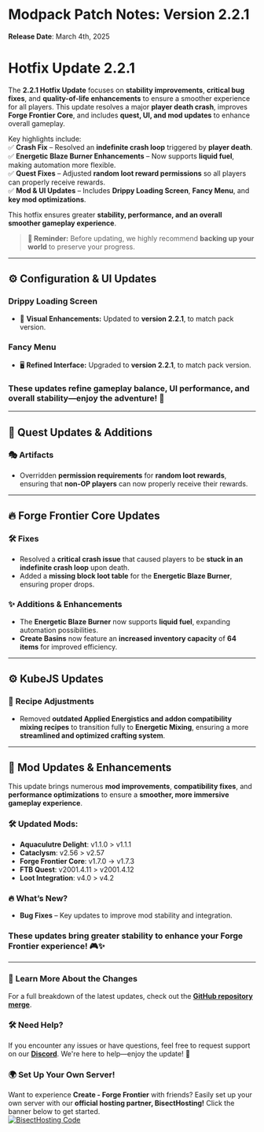 # **Modpack Patch Notes: Version 2.2.1**  
**Release Date**: March 4th, 2025  

# **Hotfix Update 2.2.1**  

The **2.2.1 Hotfix Update** focuses on **stability improvements**, **critical bug fixes**, and **quality-of-life enhancements** to ensure a smoother experience for all players. This update resolves a major **player death crash**, improves **Forge Frontier Core**, and includes **quest, UI, and mod updates** to enhance overall gameplay.  

Key highlights include:  
✅ **Crash Fix** – Resolved an **indefinite crash loop** triggered by **player death**.  
✅ **Energetic Blaze Burner Enhancements** – Now supports **liquid fuel**, making automation more flexible.  
✅ **Quest Fixes** – Adjusted **random loot reward permissions** so all players can properly receive rewards.  
✅ **Mod & UI Updates** – Includes **Drippy Loading Screen**, **Fancy Menu**, and **key mod optimizations**.  

This hotfix ensures greater **stability, performance, and an overall smoother gameplay experience**.  

> **🚨 Reminder:** Before updating, we highly recommend **backing up your world** to preserve your progress.  
---

## ⚙️ **Configuration & UI Updates** 
### **Drippy Loading Screen**  
- 🎨 **Visual Enhancements:** Updated to **version 2.2.1**, to match pack version.  
### **Fancy Menu**  
- 🖥️ **Refined Interface:** Upgraded to **version 2.2.1**, to match pack version.  
### These updates refine **gameplay balance, UI performance, and overall stability**—enjoy the adventure! 🚀  
---

## 📜 **Quest Updates & Additions**  
### 🎭 **Artifacts**  
- Overridden **permission requirements** for **random loot rewards**, ensuring that **non-OP players** can now properly receive their rewards.  
---

## 🔥 **Forge Frontier Core Updates**  
### 🛠 **Fixes**  
- Resolved a **critical crash issue** that caused players to be **stuck in an indefinite crash loop** upon death.  
- Added a **missing block loot table** for the **Energetic Blaze Burner**, ensuring proper drops.  
### ✨ **Additions & Enhancements**  
- The **Energetic Blaze Burner** now supports **liquid fuel**, expanding automation possibilities.  
- **Create Basins** now feature an **increased inventory capacity** of **64 items** for improved efficiency.  
---

## ⚙️ **KubeJS Updates**  
### 🔧 **Recipe Adjustments**  
- Removed **outdated Applied Energistics and addon compatibility mixing recipes** to transition fully to **Energetic Mixing**, ensuring a more **streamlined and optimized crafting system**.   
---

## 🔄 **Mod Updates & Enhancements**  
This update brings numerous **mod improvements**, **compatibility fixes**, and **performance optimizations** to ensure a **smoother, more immersive gameplay experience**.  
### 🛠 **Updated Mods:**
- **Aquaculutre Delight**: v1.1.0 > v1.1.1
- **Cataclysm**: v2.56 > v2.57
- **Forge Frontier Core**: v1.7.0 → v1.7.3
- **FTB Quest**: v2001.4.11 > v2001.4.12
- **Loot Integration**: v4.0 > v4.2

### 🔥 **What’s New?**  
- **Bug Fixes** – Key updates to improve mod stability and integration.  
### These updates bring **greater stability** to enhance your Forge Frontier experience! 🎮✨  
---

### 📜 **Learn More About the Changes**  
For a full breakdown of the latest updates, check out the **[GitHub repository merge](https://github.com/M0nkeyPr0grammer/Create-Forge-Frontier/commit/6a461127c9c0deb944ceb7914d6d6cf269fccdd5)**.  

### 🛠 **Need Help?**  
If you encounter any issues or have questions, feel free to request support on our **[Discord](https://discord.gg/quenZthXgy)**. We're here to help—enjoy the update! 🚀  

### 🌍 **Set Up Your Own Server!**  
Want to experience **Create - Forge Frontier** with friends? Easily set up your own server with our **official hosting partner, BisectHosting!** Click the banner below to get started.  
[![BisectHosting Code](https://www.bisecthosting.com/images/CF/CREATE_FORGE_FRONTIER/CREATE_FORGE_FRONTIER_Promo.webp)](https://bisecthosting.com/M0nkeyPr0grammer?r=curseforge+changelog)  
